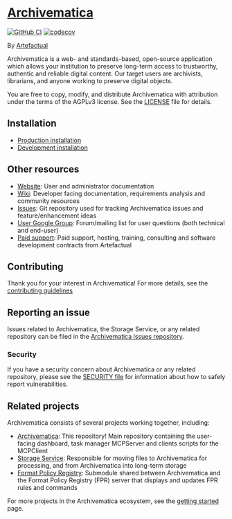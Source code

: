 # [Archivematica](https://www.archivematica.org/)

[![GitHub CI](https://github.com/artefactual/archivematica/actions/workflows/test.yml/badge.svg)](https://github.com/artefactual/archivematica/actions/workflows/test.yml)
[![codecov](https://codecov.io/gh/artefactual/archivematica/branch/qa/1.x/graph/badge.svg?token=tKlfjhmrlC)](https://codecov.io/gh/artefactual/archivematica)

By [Artefactual](https://www.artefactual.com/)

Archivematica is a web- and standards-based, open-source application
which allows your institution to preserve long-term access to
trustworthy, authentic and reliable digital content. Our target users
are archivists, librarians, and anyone working to preserve digital
objects.

You are free to copy, modify, and distribute Archivematica with
attribution under the terms of the AGPLv3 license. See the
[LICENSE](LICENSE) file for details.

## Installation

* [Production installation](https://www.archivematica.org/docs/latest/admin-manual/installation-setup/installation/installation/)
* [Development installation](https://github.com/artefactual/archivematica/tree/qa/1.x/hack)

## Other resources

* [Website](https://www.archivematica.org/): User and administrator documentation
* [Wiki](https://www.archivematica.org/wiki/Development): Developer facing
  documentation, requirements analysis and community resources
* [Issues](https://github.com/archivematica/Issues): Git repository used for
  tracking Archivematica issues and feature/enhancement ideas
* [User Google Group](https://groups.google.com/forum/#!forum/archivematica):
  Forum/mailing list for user questions (both technical and end-user)
* [Paid support](https://www.artefactual.com/services/): Paid support, hosting,
  training, consulting and software development contracts from Artefactual

## Contributing

Thank you for your interest in Archivematica!  For more details, see
the [contributing guidelines](CONTRIBUTING.md)

## Reporting an issue

Issues related to Archivematica, the Storage Service, or any related
repository can be filed in the [Archivematica Issues
repository](https://github.com/archivematica/Issues/issues).

### Security

If you have a security concern about Archivematica or any related repository,
please see the [SECURITY file](SECURITY.md) for information about how to safely
report vulnerabilities.

## Related projects

Archivematica consists of several projects working together, including:

* [Archivematica](https://github.com/artefactual/archivematica): This
  repository! Main repository containing the user-facing dashboard,
  task manager MCPServer and clients scripts for the MCPClient
* [Storage Service](https://github.com/artefactual/archivematica-storage-service):
  Responsible for moving files to Archivematica for processing, and
  from Archivematica into long-term storage
* [Format Policy Registry](https://github.com/artefactual/archivematica/tree/qa/1.x/src/dashboard/src/fpr):
  Submodule shared between Archivematica and the Format Policy
  Registry (FPR) server that displays and updates FPR rules and
  commands

For more projects in the Archivematica ecosystem, see the [getting
started](https://wiki.archivematica.org/Getting_started#Projects)
page.
